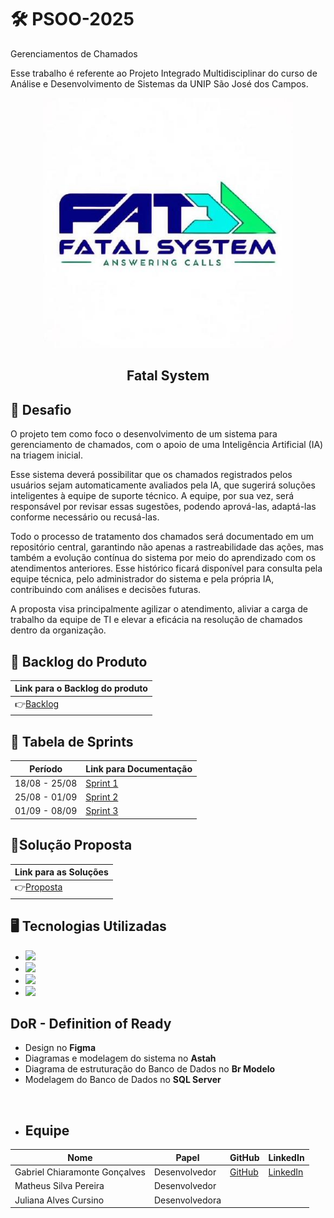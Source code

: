 # 🛠️ PSOO-2025
Gerenciamentos de Chamados


Esse trabalho é referente ao Projeto Integrado Multidisciplinar do curso de Análise e Desenvolvimento de Sistemas da  UNIP  São José dos Campos.

<p align="center">
      <img src="img/203549358.jpg" alt="logo da Fatal System" width="400">
      <h2 align="center"> Fatal System</h2>

##  🎯 Desafio <a id="desafio"></a>
O projeto tem como foco o desenvolvimento de um sistema para gerenciamento de chamados, com o apoio de uma Inteligência Artificial (IA) na triagem inicial.

Esse sistema deverá possibilitar que os chamados registrados pelos usuários sejam automaticamente avaliados pela IA, que sugerirá soluções inteligentes à equipe de suporte técnico. A equipe, por sua vez, será responsável por revisar essas sugestões, podendo aprová-las, adaptá-las conforme necessário ou recusá-las.

Todo o processo de tratamento dos chamados será documentado em um repositório central, garantindo não apenas a rastreabilidade das ações, mas também a evolução contínua do sistema por meio do aprendizado com os atendimentos anteriores. Esse histórico ficará disponível para consulta pela equipe técnica, pelo administrador do sistema e pela própria IA, contribuindo com análises e decisões futuras.

A proposta visa principalmente agilizar o atendimento, aliviar a carga de trabalho da equipe de TI e elevar a eficácia na resolução de chamados dentro da organização.

## 📁 Backlog do Produto
| Link para o Backlog do produto |
|--------------------------------|
|👉[Backlog](https://github.com/Chiaramontee/PSOO-2025/blob/main/Backlog.md)



## 📅 Tabela de Sprints
|    Período    | Link para Documentação |  
| ------------- | ---------------------- | 
| 18/08 - 25/08 | [Sprint 1](#)          | 
| 25/08 - 01/09 | [Sprint 2](#)          | 
| 01/09 - 08/09 | [Sprint 3](#)          | 




</pre>

## 📁Solução Proposta
| Link para as Soluções |
|----------------------|
|👉[Proposta](https://github.com/Chiaramontee/PSOO-2025/blob/main/Soluções_Propostas.md)




## 🖥️ Tecnologias Utilizadas
* <a href="https://www.figma.com/"><img src="https://img.shields.io/badge/Figma-F24E1E?style=for-the-badge&logo=figma&logoColor=white"/></a>
* <a href="https://astah.net/"><img src="https://img.shields.io/badge/Astah-00B4D8?style=for-the-badge&logo=astah&logoColor=white"/></a>
* <a href="https://www.microsoft.com/en-us/sql-server/"><img src="https://img.shields.io/badge/SQL_Server-CC2927?style=for-the-badge&logo=microsoftsqlserver&logoColor=white"/></a>
* <a href="https://www.brmodeloweb.com/lang/pt-br/index.html"><img src="https://img.shields.io/badge/Br%20Modelo-0078D7?style=for-the-badge&logo=data%3Aimage%2Fsvg%2Bxml;base64,&logoColor=white"/></a>

## DoR - Definition of Ready
* Design no <strong>Figma</strong>
* Diagramas e modelagem do sistema no <strong>Astah</strong>
* Diagrama de estruturação do Banco de Dados no <strong>Br Modelo</strong>
* Modelagem do Banco de Dados no <strong>SQL Server</strong>
<br>


* ##  Equipe
| Nome                          | Papel         | GitHub                                    | LinkedIn                                                      |
| ----------------------------- | ------------- |------------------------------------------ | ------------------------------------------------------------- |
| Gabriel Chiaramonte Gonçalves | Desenvolvedor |[GitHub](https://github.com/Chiaramontee) | [LinkedIn](https://www.linkedin.com/in/gabriel-chiaramonte-gonçalves-918141373)
| Matheus Silva Pereira         | Desenvolvedor
| Juliana Alves Cursino         | Desenvolvedora|
